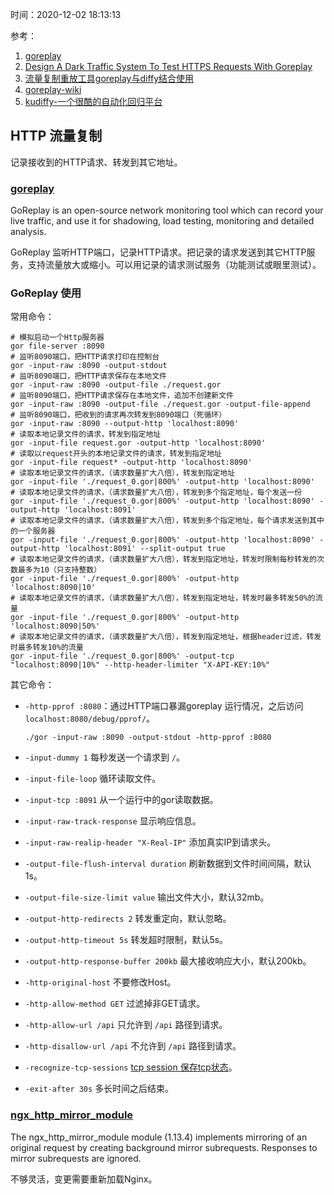 时间：2020-12-02 18:13:13

参考：

1. [goreplay](https://goreplay.org/)
2. [Design A Dark Traffic System To Test HTTPS Requests With Goreplay](https://medium.com/a-layman/software-testing-design-a-dark-traffic-system-to-test-https-requests-with-goreplay-8d143ebc5497)
3. [流量复制重放工具goreplay与diffy结合使用](http://xifxiong.online/goreplay/)
4. [goreplay-wiki](https://github.com/buger/goreplay/wiki)
5. [kudiffy-一个很酷的自动化回归平台](https://tech.kujiale.com/kudiffy-yi-ge-hen-ku-de-zi-dong-hua-hui-gui-ping-tai/)

## HTTP 流量复制

记录接收到的HTTP请求、转发到其它地址。

### [goreplay](https://github.com/buger/goreplay)

GoReplay is an open-source network monitoring tool which can record your live traffic, and use it for shadowing, load testing, monitoring and detailed analysis.

GoReplay 监听HTTP端口，记录HTTP请求。把记录的请求发送到其它HTTP服务，支持流量放大或缩小。可以用记录的请求测试服务（功能测试或眼里测试）。

### GoReplay 使用

常用命令：

```
# 模拟启动一个Http服务器
gor file-server :8090
# 监听8090端口，把HTTP请求打印在控制台
gor -input-raw :8090 -output-stdout
# 监听8090端口，把HTTP请求保存在本地文件
gor -input-raw :8090 -output-file ./request.gor
# 监听8090端口，把HTTP请求保存在本地文件，追加不创建新文件
gor -input-raw :8090 -output-file ./request.gor -output-file-append
# 监听8090端口，把收到的请求再次转发到8090端口（死循环）
gor -input-raw :8090 --output-http 'localhost:8090'
# 读取本地记录文件的请求，转发到指定地址
gor -input-file request.gor -output-http 'localhost:8090'
# 读取以request开头的本地记录文件的请求，转发到指定地址
gor -input-file request* -output-http 'localhost:8090'
# 读取本地记录文件的请求，（请求数量扩大八倍），转发到指定地址
gor -input-file './request_0.gor|800%' -output-http 'localhost:8090'
# 读取本地记录文件的请求，（请求数量扩大八倍），转发到多个指定地址，每个发送一份
gor -input-file './request_0.gor|800%' -output-http 'localhost:8090' -output-http 'localhost:8091'
# 读取本地记录文件的请求，（请求数量扩大八倍），转发到多个指定地址，每个请求发送到其中的一个服务器
gor -input-file './request_0.gor|800%' -output-http 'localhost:8090' -output-http 'localhost:8091' --split-output true
# 读取本地记录文件的请求，（请求数量扩大八倍），转发到指定地址，转发时限制每秒转发的次数最多为10（只支持整数）
gor -input-file './request_0.gor|800%' -output-http 'localhost:8090|10'
# 读取本地记录文件的请求，（请求数量扩大八倍），转发到指定地址，转发时最多转发50%的流量
gor -input-file './request_0.gor|800%' -output-http 'localhost:8090|50%'
# 读取本地记录文件的请求，（请求数量扩大八倍），转发到指定地址，根据header过滤，转发时最多转发10%的流量
gor -input-file './request_0.gor|800%' -output-tcp "localhost:8090|10%" --http-header-limiter "X-API-KEY:10%"
```

其它命令：

* `-http-pprof :8080`：通过HTTP端口暴漏goreplay 运行情况，之后访问 `localhost:8080/debug/pprof/`。

    ``` shell
    ./gor -input-raw :8090 -output-stdout -http-pprof :8080
    ```
    
* `-input-dummy 1` 每秒发送一个请求到 `/`。

* `-input-file-loop` 循环读取文件。

* `-input-tcp :8091` 从一个运行中的gor读取数据。

* `-input-raw-track-response` 显示响应信息。

* `-input-raw-realip-header "X-Real-IP"` 添加真实IP到请求头。

* `-output-file-flush-interval duration` 刷新数据到文件时间间隔，默认1s。

* `-output-file-size-limit value` 输出文件大小，默认32mb。

* `-output-http-redirects 2` 转发重定向，默认忽略。

* `-output-http-timeout 5s` 转发超时限制，默认5s。

* `-output-http-response-buffer 200kb` 最大接收响应大小，默认200kb。

* `-http-original-host` 不要修改Host。

* `-http-allow-method GET` 过滤掉非GET请求。

* `-http-allow-url /api` 只允许到 `/api` 路径到请求。

* `-http-disallow-url /api` 不允许到 `/api` 路径到请求。

* `-recognize-tcp-sessions` [tcp session 保存tcp状态](https://github.com/buger/goreplay/wiki/%5BPRO%5D-Recording-and-replaying-keep-alive-TCP-sessions)。

* `-exit-after 30s` 多长时间之后结束。

### [ngx_http_mirror_module](http://nginx.org/en/docs/http/ngx_http_mirror_module.html)

The ngx_http_mirror_module module (1.13.4) implements mirroring of an original request by creating background mirror subrequests. Responses to mirror subrequests are ignored.

不够灵活，变更需要重新加载Nginx。


